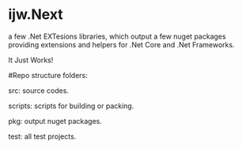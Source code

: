 # ijw.Next

a few .Net EXTesions libraries, which output a few nuget packages providing extensions and helpers for .Net Core and .Net Frameworks.

It Just Works!

#Repo structure
folders:

  src: source codes.

  scripts: scripts for building or packing.

  pkg: output nuget packages.

  test: all test projects.
